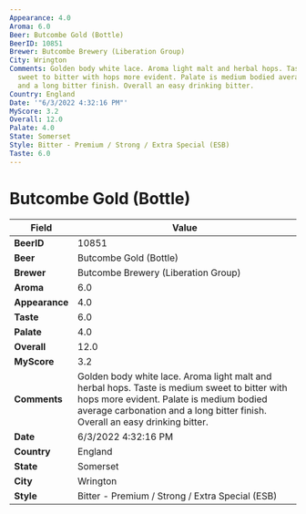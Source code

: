 ```yaml
---
Appearance: 4.0
Aroma: 6.0
Beer: Butcombe Gold (Bottle)
BeerID: 10851
Brewer: Butcombe Brewery (Liberation Group)
City: Wrington
Comments: Golden body white lace. Aroma light malt and herbal hops. Taste is medium
  sweet to bitter with hops more evident. Palate is medium bodied average carbonation
  and a long bitter finish. Overall an easy drinking bitter.
Country: England
Date: '"6/3/2022 4:32:16 PM"'
MyScore: 3.2
Overall: 12.0
Palate: 4.0
State: Somerset
Style: Bitter - Premium / Strong / Extra Special (ESB)
Taste: 6.0
---
```


# Butcombe Gold (Bottle)

| Field         | Value |
|---------------|-------|
| **BeerID** | 10851 |
| **Beer** | Butcombe Gold (Bottle) |
| **Brewer** | Butcombe Brewery (Liberation Group) |
| **Aroma** | 6.0 |
| **Appearance** | 4.0 |
| **Taste** | 6.0 |
| **Palate** | 4.0 |
| **Overall** | 12.0 |
| **MyScore** | 3.2 |
| **Comments** | Golden body white lace. Aroma light malt and herbal hops. Taste is medium sweet to bitter with hops more evident. Palate is medium bodied average carbonation and a long bitter finish. Overall an easy drinking bitter. |
| **Date** | 6/3/2022 4:32:16 PM |
| **Country** | England |
| **State** | Somerset |
| **City** | Wrington |
| **Style** | Bitter - Premium / Strong / Extra Special (ESB) |
